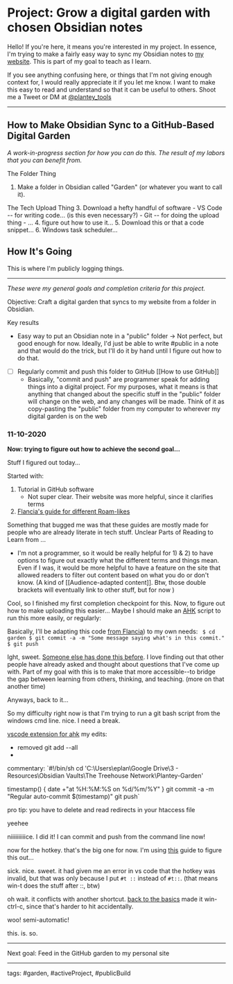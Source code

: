 # Project: Grow a digital garden with chosen Obsidian notes
Hello! If you're here, it means you're interested in my project. In essence, I'm trying to make a fairly easy way to sync my Obsidian notes to [my website](ethanplante.org). This is part of my goal to teach as I learn.

If you see anything confusing here, or things that I'm not giving enough context for, I would really appreciate it if you let me know. I want to make this easy to read and understand so that it can be useful to others. Shoot me a Tweet or DM at [@plantey_tools](https://twitter.com/plantey_tools)

---
## How to Make Obsidian Sync to a GitHub-Based Digital Garden
*A work-in-progress section for how you can do this. The result of my labors that you can benefit from.*

The Folder Thing
1. Make a folder in Obsidian called "Garden" (or whatever you want to call it).

The Tech Upload Thing
3. Download a hefty handful of software
	- VS Code -- for writing code... (is this even necessary?)
	- Git -- for doing the upload thing
	- ...
4. figure out how to use it...
5. Download this or that a code snippet...
6. Windows task scheduler...




## How It's Going
This is where I'm publicly logging things.

---
*These were my general goals and completion criteria for this project.*

Objective: Craft a digital garden that syncs to my website from a folder in Obsidian.

Key results
- Easy way to put an Obsidian note in a "public" folder
	-> Not perfect, but good enough for now. Ideally, I'd just be able to write #public in a note and that would do the trick, but I'll do it by hand until I figure out how to do that.
- [ ] Regularly commit and push this folder to GitHub [[How to use GitHub]]
	- Basically, "commit and push" are programmer speak for adding things into a digital project. For my purposes, what it means is that anything that changed about the specific stuff in the "public" folder will change on the web, and any changes will be made. Think of it as copy-pasting the "public" folder from my computer to wherever my digital garden is on the web

### 11-10-2020

**Now: trying to figure out how to achieve the second goal...**

Stuff I figured out today...

Started with:
1. Tutorial in GitHub software
	- Not super clear. Their website was more helpful, since it clarifies terms
2. [Flancia's guide for different Roam-likes](https://flancia.org/mine/roam-likes/)

Something that bugged me was that these guides are mostly made for people who are already literate in tech stuff. Unclear Parts of Reading to Learn from ...
- I'm not a programmer, so it would be really helpful for 1) & 2) to have options to figure out exactly what the different terms and things mean. Even if I was, it would be more helpful to have a feature on the site that allowed readers to filter out content based on what you do or don't know. (A kind of [[Audience-adapted content]]. Btw, those double brackets will eventually link to other stuff, but for now )


Cool, so I finished my first completion checkpoint for this. Now, to figure out how to make uploading this easier...
Maybe I should make an [AHK](https://www.autohotkey.com/) script to run this more easily, or  regularly: 


Basically, I'll be adapting this code [from Flancia](https://flancia.org/mine/roam-likes/)) to my own needs:
` 
	$ cd garden
	$ git commit -a -m "Some message saying what's in this commit."
	$ git push
	`

Ight, sweet. [Someone else has done this before](https://medium.com/@psicliffs/how-to-automate-your-git-workflow-97cbaae596a8). I love finding out that other people have already asked and thought about questions that I've come up with. Part of my goal with this is to make that more accessible--to bridge the gap between learning from others, thinking, and teaching. (more on that another time)


Anyways, back to it...

So my difficulty right now is that I'm trying to run a git bash script from the windows cmd line. nice. I need a break.

[vscode extension for ahk](https://marketplace.visualstudio.com/items?itemName=cweijan.vscode-autohotkey-plus)
my edits:
- removed git add --all
-

commentary:
`#!/bin/sh
cd 'C:\Users\eplan\Google Drive\3 - Resources\Obsidian Vaults\The Treehouse Network\Plantey-Garden'

timestamp() {
  date +"at %H:%M:%S on %d/%m/%Y"
}
git commit -a -m "Regular auto-commit $(timestamp)"
git push`

pro tip: you have to delete and read redirects in your htaccess file

yeehee

niiiiiiiiiice. I did it! I can commit and push from the command line now!

now for the hotkey. that's the big one for now. I'm using [this](https://www.autohotkey.com/docs/commands/Run.htm) guide to figure this out...

sick. nice. sweet. it had given me an error in vs code that the hotkey was invalid, but that was only because I put `#t ::` instead of `#t::`. (that means win-t does the stuff after ::, btw)	

oh wait. it conflicts with another shortcut. [back to the basics](https://www.autohotkey.com/docs/Hotkeys.htm) made it win-ctrl-c, since that's harder to hit accidentally.

woo! semi-automatic!

this. is. so.




---
Next goal: Feed in the GitHub garden to my personal site

---
tags: #garden, #activeProject, #publicBuild


